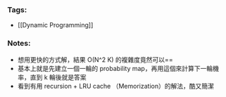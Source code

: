 ### Tags:
- [[Dynamic Programming]]
### Notes:
- 想用更快的方式解，結果 O(N^2 K) 的複雜度竟然可以==
- 基本上就是先建立一個一輪的 probability map，再用這個來計算下一輪機率，直到 k 輪後就是答案
- 看到有用 recursion + LRU cache （Memorization）的解法，酷又簡潔


